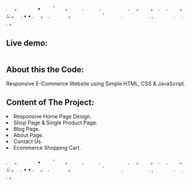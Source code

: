 <h6>. 　。　　　　•　 　ﾟ　　。
　　.　　　.　　　 　　.　
。　　 。　.
　.　　 。　 ඞ 。　 . •
• .　 。　.
　 　　。　　　　　　ﾟ　
　　.　　　　　.
,　　　　.　 .　　 . 。</h6>

<h2> Live demo:</h2>  

<a href=""><img src="" alt=""/></a>



<h2> About this the Code: </h2>                                                           
                                                                                       
<p>Responsive E-Commerce Website using Simple HTML, CSS & JavaScript.     </p>               
                                                                                        

<h2> Content of The Project: </h2>                                                          

<li>                            
Responsive Home Page Design.
</li>
<li>
Shop Page & Single Product Page.
</li>
<li>
Blog Page. 
</li>
<li>
About Page.
</li>
<li>
Contact Us.
</li>
<li>
Ecommerce Shopping Cart.
</li>

<h6>. 　。　　　　•　 　ﾟ　　。
　　.　　　.　　　 　　.　
。　　 。　.
　.　　 。　 ඞ 。　 . •
• .　 。　.
　 　　。　　　　　　ﾟ　
　　.　　　　　.
,　　　　.　 .　　 . 。</h6>
